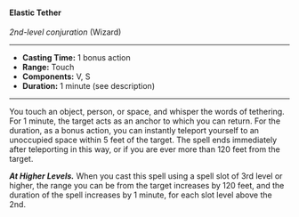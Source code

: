 #### Elastic Tether
*2nd-level conjuration* (Wizard)
___
- **Casting Time:** 1 bonus action
- **Range:** Touch
- **Components:** V, S
- **Duration:** 1 minute (see description)
---
You touch an object, person, or space, and whisper the words of tethering. For 1 minute, the target acts as an anchor to which you can return. For the duration, as a bonus action, you can instantly teleport yourself to an unoccupied space within 5 feet of the target. The spell ends immediately after teleporting in this way, or if you are ever more than 120 feet from the target.

***At Higher Levels.*** When you cast this spell using a spell slot of 3rd level or higher, the range you can be from the target increases by 120 feet, and the duration of the spell increases by 1 minute, for each slot level above the 2nd.
